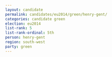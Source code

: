 ```yaml
---
layout: candidate
permalink: candidates/eu2014/green/henry-gent/
categories: candidate green
election: eu2014
list-rank: 5
list-rank-ordinal: 5th
person: henry-gent
region: south-west
party: green
---
```

